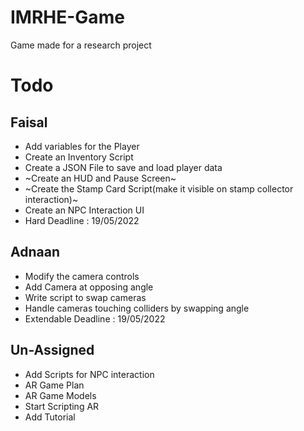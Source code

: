 # IMRHE-Game
Game made for a research project
# Todo
## Faisal
- Add variables for the Player
- Create an Inventory Script
- Create a JSON File to save and load player data
- ~Create an HUD and Pause Screen~
- ~Create the Stamp Card Script(make it visible on stamp collector interaction)~
- Create an NPC Interaction UI
- Hard Deadline : 19/05/2022
## Adnaan
- Modify the camera controls
- Add Camera at opposing angle
- Write script to swap cameras
- Handle cameras touching colliders by swapping angle
- Extendable Deadline : 19/05/2022
## Un-Assigned
- Add Scripts for NPC interaction
- AR Game Plan
- AR Game Models
- Start Scripting AR
- Add Tutorial